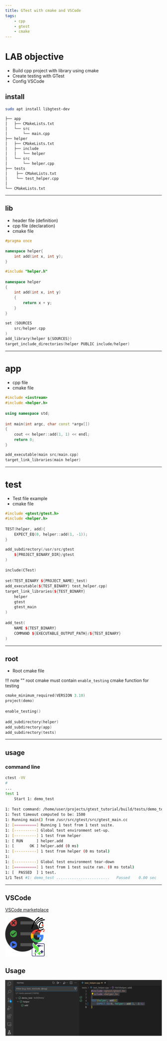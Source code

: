 ```yaml
---
title: GTest with cmake and VSCode
tags:
    - cpp
    - gtest
    - cmake
---
```


# LAB objective
- Build cpp project with library using cmake
- Create testing with GTest
- Config VSCode


## install


```bash
sudo apt install libgtest-dev
```

```
├── app
│   ├── CMakeLists.txt
│   └── src
│       └── main.cpp
├── helper
│   ├── CMakeLists.txt
│   ├── include
│   │   └── helper
│   └── src
│       └── helper.cpp
├── tests
│    ├── CMakeLists.txt
│    └── test_helper.cpp
│
└── CMakeLists.txt
```

---

## lib
- header file (definition)
- cpp file (declaration)
- cmake file 

```cpp title="include/helper/helper.h"
#pragma once

namespace helper{
    int add(int x, int y);
}
```

```cpp title="src/helper.cpp"
#include "helper.h"

namespace helper
{
    int add(int x, int y)
    {
        return x + y;
    }
}
```

```c title="CMakeLists.txt"
set (SOURCES
    src/helper.cpp
)
add_library(helper ${SOURCES})
target_include_directories(helper PUBLIC include/helper)

```

---

# app
- cpp file
- cmake file


```cpp title="app/src/main.cpp"
#include <iostream>
#include <helper.h>

using namespace std;

int main(int argc, char const *argv[])
{
    cout << helper::add(1, 1) << endl;
    return 0;
}
```

```cpp title="CMakeLists.txt"
add_executable(main src/main.cpp)
target_link_libraries(main helper)
```

---

# test
- Test file example
- cmake file


```cpp title="test_helper"
#include <gtest/gtest.h>
#include <helper.h>

TEST(helper, add){
    EXPECT_EQ(0, helper::add(1, -1));
}
```

```cpp title="tests/CMakeList.txt"
add_subdirectory(/usr/src/gtest
    ${PROJECT_BINARY_DIR}/gtest
)

include(CTest)

set(TEST_BINARY ${PROJECT_NAME}_test)
add_executable(${TEST_BINARY} test_helper.cpp)
target_link_libraries(${TEST_BINARY}
    helper
    gtest
    gtest_main
)

add_test(
    NAME ${TEST_BINARY}
    COMMAND ${EXECUTABLE_OUTPUT_PATH}/${TEST_BINARY}
)
```

---

## root
- Root cmake file

!!! note ""
     root cmake must contain `enable_testing` cmake function
     for testing

```cpp title="tests/CMakeList.txt"
cmake_minimum_required(VERSION 3.10)
project(demo)

enable_testing()

add_subdirectory(helper)
add_subdirectory(app)
add_subdirectory(tests)
```

---

## usage
### command line

```bash
ctest -VV
#
...
test 1
    Start 1: demo_test

1: Test command: /home/user/projects/gtest_tutorial/build/tests/demo_test
1: Test timeout computed to be: 1500
1: Running main() from /usr/src/gtest/src/gtest_main.cc
1: [==========] Running 1 test from 1 test suite.
1: [----------] Global test environment set-up.
1: [----------] 1 test from helper
1: [ RUN      ] helper.add
1: [       OK ] helper.add (0 ms)
1: [----------] 1 test from helper (0 ms total)
1: 
1: [----------] Global test environment tear-down
1: [==========] 1 test from 1 test suite ran. (0 ms total)
1: [  PASSED  ] 1 test.
1/1 Test #1: demo_test ........................   Passed    0.00 sec
```

---

## VSCode
[VSCode marketplace](https://marketplace.visualstudio.com/items?itemName=matepek.vscode-catch2-test-adapter)

![](../images/cmake_test_icon.png)

## Usage

![](../images/vscode_test.png)